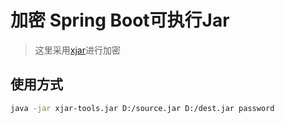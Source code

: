 # 加密 Spring Boot可执行Jar
> 这里采用[xjar](https://github.com/core-lib/xjar)进行加密

## 使用方式
```bash
java -jar xjar-tools.jar D:/source.jar D:/dest.jar password
```